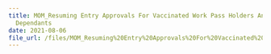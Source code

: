 ```yaml
---
title: MOM_Resuming Entry Approvals For Vaccinated Work Pass Holders And Their
  Dependants
date: 2021-08-06
file_url: /files/MOM_Resuming%20Entry%20Approvals%20For%20Vaccinated%20Work%20Pass%20Holders%20And%20Their%20Dependants.pdf
---
```

